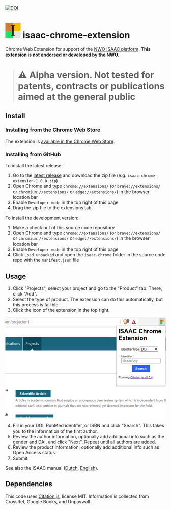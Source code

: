[![DOI](https://zenodo.org/badge/DOI/10.5281/zenodo.6350382.svg)](https://doi.org/10.5281/zenodo.6350382)

# <img src="assets/icon.svg" width="48" alt="Icon: Black serif font 'I' on a background of four colored squares: brown, gold, green and platinum" /> isaac-chrome-extension

Chrome Web Extension for support of the [NWO ISAAC platform](https://www.nwo.nl/aanvraagsysteem-isaac). **This extension is not endorsed or developed by the NWO.**

> # ⚠️ Alpha version. Not tested for patents, contracts or publications aimed at the general public

## Install

### Installing from the Chrome Web Store

The extension is [available in the Chrome Web Store](https://chrome.google.com/webstore/detail/isaac-chrome-extension/kiljfbiapahlahhilgcgfkfjnkgggode).

### Installing from GitHub

To install the latest release:

  1. Go to the [latest release](https://github.com/citation-js/isaac-chrome-extension/releases) and download the zip file (e.g. `isaac-chrome-extension-1.0.0.zip`)
  2. Open Chrome and type `chrome://extensions/` (or `brave://extensions/` or `chromium://extensions/` or `edge://extensions/`) in the browser location bar
  3. Enable `Developer mode` in the top right of this page
  4. Drag the zip file to the extensions tab

To install the development version:

  1. Make a check out of this source code repository
  2. Open Chrome and type `chrome://extensions/` (or `brave://extensions/` or `chromium://extensions/` or `edge://extensions/`) in the browser location bar
  3. Enable `Developer mode` in the top right of this page
  4. Click `Load unpacked` and open the `isaac-chrome` folder in the source code repo with the `manifest.json` file

## Usage

  1. Click "Projects", select your project and go to the "Product" tab. There, click "Add".
  2. Select the type of product. The extension can do this automatically, but this process is fallible.
  3. Click the icon of the extension in the top right.

![Screenshot of the popup of the extension over the ISAAC forms](assets/screenshot.png)

  4. Fill in your DOI, PubMed identifer, or ISBN and click "Search". This takes you to the information of the first author.
  5. Review the author information, optionally add additional info such as the gender and DAI, and click "Next". Repeat until all authors are added.
  6. Review the product information, optionally add additional info such as Open Access status.
  7. Submit.

See also the ISAAC manual ([Dutch](https://www.nwo.nl/sites/nwo/files/media-files/ISAAC_Handleiding_NL.pdf), [English](https://www.nwo.nl/sites/nwo/files/media-files/ISAAC_User_manual_EN.pdf)).

## Dependencies

This code uses [Citation.js](https://citation.js.org), license MIT. Information is collected from CrossRef, Google Books, and Unpaywall.
